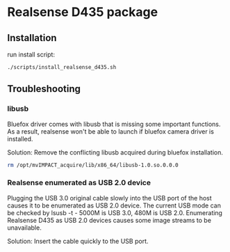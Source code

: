 # Realsense D435 package

## Installation

run install script:
```bash
./scripts/install_realsense_d435.sh
```

## Troubleshooting

### libusb

Bluefox driver comes with libusb that is missing some important functions. As a result, realsense won't be able to launch if bluefox camera driver is installed.

Solution:
Remove the conflicting libusb acquired during bluefox installation.
```bash
rm /opt/mvIMPACT_acquire/lib/x86_64/libusb-1.0.so.0.0.0
```

### Realsense enumerated as USB 2.0 device
Plugging the USB 3.0 original cable slowly into the USB port of the host causes it to be enumerated as USB 2.0 device. The current USB mode can be checked by lsusb -t - 5000M is USB 3.0, 480M is USB 2.0. Enumerating Realsense D435 as USB 2.0 devices causes some image streams to be unavailable.

Solution:
Insert the cable quickly to the USB port.
